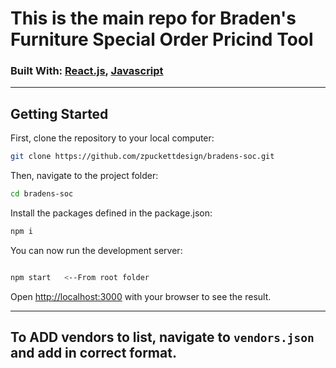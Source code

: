 # This is the main repo for Braden's Furniture Special Order Pricind Tool

### Built With: [React.js](https://reactjs.org/), [Javascript](https://www.javascript.com) 

---

## Getting Started

First, clone the repository to your local computer:
```bash
git clone https://github.com/zpuckettdesign/bradens-soc.git
```

Then, navigate to the project folder:
```bash
cd bradens-soc
```

Install the packages defined in the package.json:
```bash
npm i
```

You can now run the development server:
```bash

npm start   <--From root folder
```

Open [http://localhost:3000](http://localhost:3000) with your browser to see the result.

---

To ADD vendors to list, navigate to `vendors.json` and add in correct format.
---

